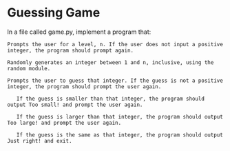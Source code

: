 # Guessing Game

In a file called game.py, implement a program that:

    Prompts the user for a level, n. If the user does not input a positive integer, the program should prompt again.
    
    Randomly generates an integer between 1 and n, inclusive, using the random module.
     
    Prompts the user to guess that integer. If the guess is not a positive integer, the program should prompt the user again.

       If the guess is smaller than that integer, the program should output Too small! and prompt the user again. 
       
       If the guess is larger than that integer, the program should output Too large! and prompt the user again.
       
       If the guess is the same as that integer, the program should output Just right! and exit.

